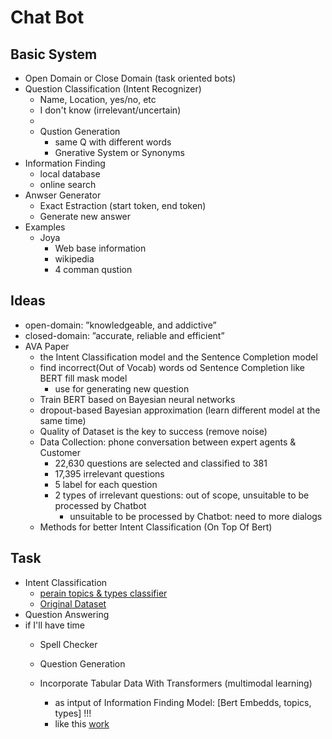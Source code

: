 # Chat Bot

## Basic System
  - Open Domain or Close Domain (task oriented bots)
  - Question Classification (Intent Recognizer)
    - Name, Location, yes/no, etc
    - I don't know (irrelevant/uncertain)
    - 
    - Qustion Generation
      - same Q with different words
      - Gnerative System or Synonyms
  - Information Finding
    - local database
    - online search
  - Anwser Generator
    - Exact Estraction (start token, end token)
    - Generate new answer
  - Examples
    - Joya
      - Web base information
      - wikipedia
      - 4 comman qustion
      

## Ideas 
  - open-domain: ”knowledgeable, and addictive”
  - closed-domain: ”accurate, reliable and efficient”
  - AVA Paper
    - the Intent Classification model and the Sentence Completion model
    - find incorrect(Out of Vocab) words od Sentence Completion like BERT fill mask model
      - use for generating new question
    - Train BERT based on Bayesian neural networks
    - dropout-based Bayesian approximation (learn different model at the same time)
    - Quality of Dataset is the key to success (remove noise)
    - Data Collection: phone conversation between expert agents & Customer
      - 22,630 questions are selected and classified to 381
      - 17,395 irrelevant questions
      - 5 label for each question
      - 2 types of irrelevant questions: out of scope, unsuitable to be processed by Chatbot
        - unsuitable to be processed by Chatbot: need to more dialogs
     - Methods for better Intent Classification (On Top Of Bert)


## Task
  - Intent Classification
    - [perain topics & types classifier](https://colab.research.google.com/drive/18uaGfsQuH1jo7OVyntRkkgrKj_mH55uq#scrollTo=AnxFwrUy2UKD)
    - [Original Dataset](https://github.com/AmirAhmadHabibi/TheSuperQuestionTypeTopicClassifier)
  - Question Answering
  - if I'll have time 
    - Spell Checker
    - Question Generation

    - Incorporate Tabular Data With Transformers (multimodal learning)
      - as intput of Information Finding Model: [Bert Embedds, topics, types] !!! 
      - like this [work](https://www.kdnuggets.com/2020/11/tabular-data-huggingface-transformers.html)
